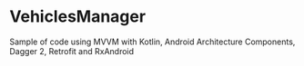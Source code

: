 # VehiclesManager
Sample of code using MVVM with Kotlin, Android Architecture Components, Dagger 2, Retrofit and RxAndroid
